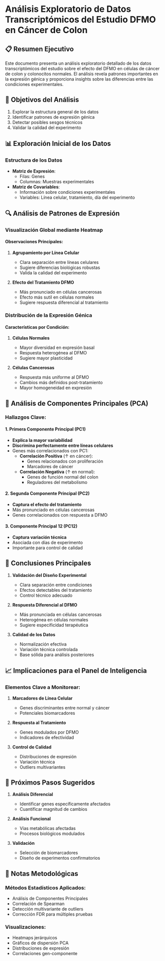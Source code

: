 # Análisis Exploratorio de Datos Transcriptómicos del Estudio DFMO en Cáncer de Colon

## 📋 Resumen Ejecutivo

Este documento presenta un análisis exploratorio detallado de los datos transcriptómicos del estudio sobre el efecto del DFMO en células de cáncer de colon y colonocitos normales. El análisis revela patrones importantes en la expresión génica y proporciona insights sobre las diferencias entre las condiciones experimentales.

## 🎯 Objetivos del Análisis

1. Explorar la estructura general de los datos
2. Identificar patrones de expresión génica
3. Detectar posibles sesgos técnicos
4. Validar la calidad del experimento

## 📊 Exploración Inicial de los Datos

### Estructura de los Datos
- **Matriz de Expresión**:
  - Filas: Genes
  - Columnas: Muestras experimentales
- **Matriz de Covariables**:
  - Información sobre condiciones experimentales
  - Variables: Línea celular, tratamiento, día del experimento

## 🔍 Análisis de Patrones de Expresión

### Visualización Global mediante Heatmap

#### Observaciones Principales:
1. **Agrupamiento por Línea Celular**
   - Clara separación entre líneas celulares
   - Sugiere diferencias biológicas robustas
   - Valida la calidad del experimento

2. **Efecto del Tratamiento DFMO**
   - Más pronunciado en células cancerosas
   - Efecto más sutil en células normales
   - Sugiere respuesta diferencial al tratamiento

### Distribución de la Expresión Génica

#### Características por Condición:
1. **Células Normales**
   - Mayor diversidad en expresión basal
   - Respuesta heterogénea al DFMO
   - Sugiere mayor plasticidad

2. **Células Cancerosas**
   - Respuesta más uniforme al DFMO
   - Cambios más definidos post-tratamiento
   - Mayor homogeneidad en expresión

## 🔬 Análisis de Componentes Principales (PCA)

### Hallazgos Clave:

#### 1. Primera Componente Principal (PC1)
- **Explica la mayor variabilidad**
- **Discrimina perfectamente entre líneas celulares**
- Genes más correlacionados con PC1:
  - **Correlación Positiva** (↑ en cáncer):
    - Genes relacionados con proliferación
    - Marcadores de cáncer
  - **Correlación Negativa** (↑ en normal):
    - Genes de función normal del colon
    - Reguladores del metabolismo

#### 2. Segunda Componente Principal (PC2)
- **Captura el efecto del tratamiento**
- Más pronunciado en células cancerosas
- Genes correlacionados con respuesta a DFMO

#### 3. Componente Principal 12 (PC12)
- **Captura variación técnica**
- Asociada con días de experimento
- Importante para control de calidad

## 🎯 Conclusiones Principales

1. **Validación del Diseño Experimental**
   - Clara separación entre condiciones
   - Efectos detectables del tratamiento
   - Control técnico adecuado

2. **Respuesta Diferencial al DFMO**
   - Más pronunciada en células cancerosas
   - Heterogénea en células normales
   - Sugiere especificidad terapéutica

3. **Calidad de los Datos**
   - Normalización efectiva
   - Variación técnica controlada
   - Base sólida para análisis posteriores

## 📈 Implicaciones para el Panel de Inteligencia

### Elementos Clave a Monitorear:

1. **Marcadores de Línea Celular**
   - Genes discriminantes entre normal y cáncer
   - Potenciales biomarcadores

2. **Respuesta al Tratamiento**
   - Genes modulados por DFMO
   - Indicadores de efectividad

3. **Control de Calidad**
   - Distribuciones de expresión
   - Variación técnica
   - Outliers multivariantes

## 🔄 Próximos Pasos Sugeridos

1. **Análisis Diferencial**
   - Identificar genes específicamente afectados
   - Cuantificar magnitud de cambios

2. **Análisis Funcional**
   - Vías metabólicas afectadas
   - Procesos biológicos modulados

3. **Validación**
   - Selección de biomarcadores
   - Diseño de experimentos confirmatorios

## 📝 Notas Metodológicas

### Métodos Estadísticos Aplicados:
- Análisis de Componentes Principales
- Correlación de Spearman
- Detección multivariante de outliers
- Corrección FDR para múltiples pruebas

### Visualizaciones:
- Heatmaps jerárquicos
- Gráficos de dispersión PCA
- Distribuciones de expresión
- Correlaciones gen-componente
